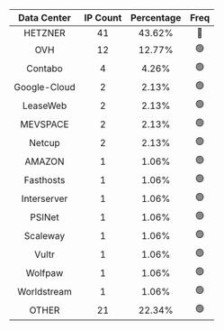 | Data Center | IP Count | Percentage | Freq |
|:------------:|:--------:|:-----------:|:-----:|
| HETZNER | 41 | 43.62% | 🔴 |
| OVH | 12 | 12.77% | 🟢 |
| Contabo | 4 | 4.26% | 🟢 |
| Google-Cloud | 2 | 2.13% | 🟢 |
| LeaseWeb | 2 | 2.13% | 🟢 |
| MEVSPACE | 2 | 2.13% | 🟢 |
| Netcup | 2 | 2.13% | 🟢 |
| AMAZON | 1 | 1.06% | 🟢 |
| Fasthosts | 1 | 1.06% | 🟢 |
| Interserver | 1 | 1.06% | 🟢 |
| PSINet | 1 | 1.06% | 🟢 |
| Scaleway | 1 | 1.06% | 🟢 |
| Vultr | 1 | 1.06% | 🟢 |
| Wolfpaw | 1 | 1.06% | 🟢 |
| Worldstream | 1 | 1.06% | 🟢 |
| OTHER | 21 | 22.34% | 🟢 |